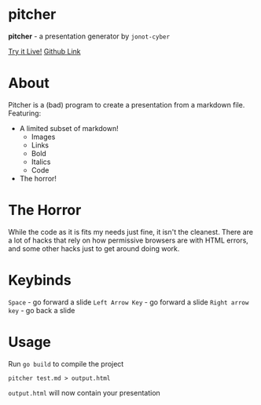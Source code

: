 # pitcher

**pitcher** - a presentation generator by `jonot-cyber`

[Try it Live!](https://jonot.me/pitcher)
[Github Link](https://github.com/jonot-cyber/pitcher)

# About

Pitcher is a (bad) program to create a presentation from a markdown file. Featuring:

- A limited subset of markdown!
  - Images
  - Links
  - Bold
  - Italics
  - Code
- The horror!

# The Horror

While the code as it is fits my needs just fine, it isn't the cleanest. There are a lot of hacks that rely on how permissive browsers are with HTML errors, and some other hacks just to get around doing work.

# Keybinds

`Space` - go forward a slide
`Left Arrow Key` - go forward a slide
`Right arrow key` - go back a slide

# Usage

Run `go build` to compile the project

`pitcher test.md > output.html`

`output.html` will now contain your presentation
